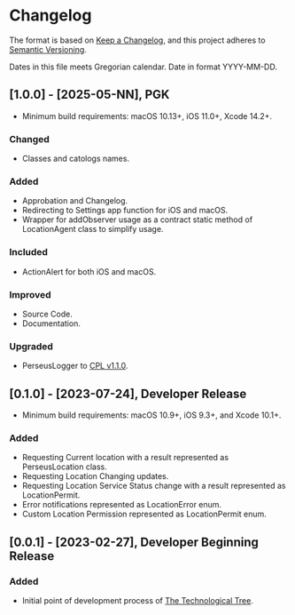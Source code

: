 # Changelog

The format is based on [Keep a Changelog](https://keepachangelog.com/en/1.1.0/),
and this project adheres to [Semantic Versioning](https://semver.org/spec/v2.0.0.html).<br/>

Dates in this file meets Gregorian calendar. Date in format YYYY-MM-DD.

## [1.0.0] - [2025-05-NN], PGK

- Minimum build requirements: macOS 10.13+, iOS 11.0+, Xcode 14.2+.

### Changed

- Classes and catologs names.

### Added

- Approbation and Changelog.
- Redirecting to Settings app function for iOS and macOS.
- Wrapper for addObserver usage as a contract static method of LocationAgent class to simplify usage.

### Included

- ActionAlert for both iOS and macOS.

### Improved

- Source Code.
- Documentation.

### Upgraded

- PerseusLogger to [CPL v1.1.0](https://github.com/perseusrealdeal/ConsolePerseusLogger).

## [0.1.0] - [2023-07-24], Developer Release

- Minimum build requirements: macOS 10.9+, iOS 9.3+, and Xcode 10.1+.

### Added

- Requesting Current location with a result represented as PerseusLocation class.
- Requesting Location Changing updates.
- Requesting Location Service Status change with a result represented as LocationPermit.
- Error notifications represented as LocationError enum.
- Custom Location Permission represented as LocationPermit enum.

## [0.0.1] - [2023-02-27], Developer Beginning Release

### Added

- Initial point of development process of [The Technological Tree](https://github.com/perseusrealdeal/TheTechnologicalTree).
